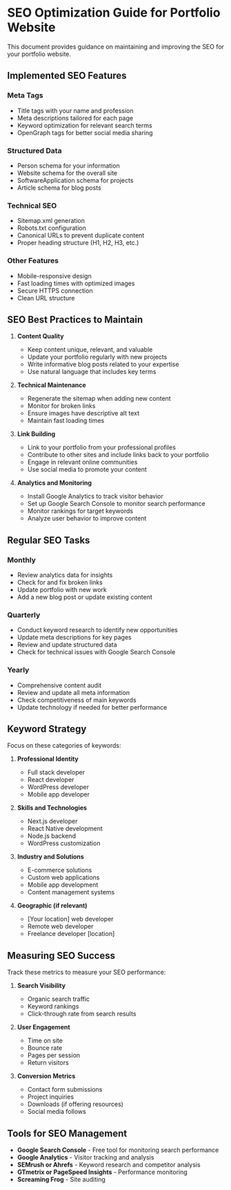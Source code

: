 # SEO Optimization Guide for Portfolio Website

This document provides guidance on maintaining and improving the SEO for your portfolio website.

## Implemented SEO Features

### Meta Tags
- Title tags with your name and profession
- Meta descriptions tailored for each page
- Keyword optimization for relevant search terms
- OpenGraph tags for better social media sharing

### Structured Data
- Person schema for your information
- Website schema for the overall site
- SoftwareApplication schema for projects
- Article schema for blog posts

### Technical SEO
- Sitemap.xml generation
- Robots.txt configuration
- Canonical URLs to prevent duplicate content
- Proper heading structure (H1, H2, H3, etc.)

### Other Features
- Mobile-responsive design
- Fast loading times with optimized images
- Secure HTTPS connection
- Clean URL structure

## SEO Best Practices to Maintain

1. **Content Quality**
   - Keep content unique, relevant, and valuable
   - Update your portfolio regularly with new projects
   - Write informative blog posts related to your expertise
   - Use natural language that includes key terms

2. **Technical Maintenance**
   - Regenerate the sitemap when adding new content
   - Monitor for broken links
   - Ensure images have descriptive alt text
   - Maintain fast loading times

3. **Link Building**
   - Link to your portfolio from your professional profiles
   - Contribute to other sites and include links back to your portfolio
   - Engage in relevant online communities
   - Use social media to promote your content

4. **Analytics and Monitoring**
   - Install Google Analytics to track visitor behavior
   - Set up Google Search Console to monitor search performance
   - Monitor rankings for target keywords
   - Analyze user behavior to improve content

## Regular SEO Tasks

### Monthly
- Review analytics data for insights
- Check for and fix broken links
- Update portfolio with new work
- Add a new blog post or update existing content

### Quarterly
- Conduct keyword research to identify new opportunities
- Update meta descriptions for key pages
- Review and update structured data
- Check for technical issues with Google Search Console

### Yearly
- Comprehensive content audit
- Review and update all meta information
- Check competitiveness of main keywords
- Update technology if needed for better performance

## Keyword Strategy

Focus on these categories of keywords:

1. **Professional Identity**
   - Full stack developer
   - React developer
   - WordPress developer
   - Mobile app developer

2. **Skills and Technologies**
   - Next.js developer
   - React Native development
   - Node.js backend
   - WordPress customization

3. **Industry and Solutions**
   - E-commerce solutions
   - Custom web applications
   - Mobile app development
   - Content management systems

4. **Geographic (if relevant)**
   - [Your location] web developer
   - Remote web developer
   - Freelance developer [location]

## Measuring SEO Success

Track these metrics to measure your SEO performance:

1. **Search Visibility**
   - Organic search traffic
   - Keyword rankings
   - Click-through rate from search results

2. **User Engagement**
   - Time on site
   - Bounce rate
   - Pages per session
   - Return visitors

3. **Conversion Metrics**
   - Contact form submissions
   - Project inquiries
   - Downloads (if offering resources)
   - Social media follows

## Tools for SEO Management

- **Google Search Console** - Free tool for monitoring search performance
- **Google Analytics** - Visitor tracking and analysis
- **SEMrush or Ahrefs** - Keyword research and competitor analysis
- **GTmetrix or PageSpeed Insights** - Performance monitoring
- **Screaming Frog** - Site auditing
